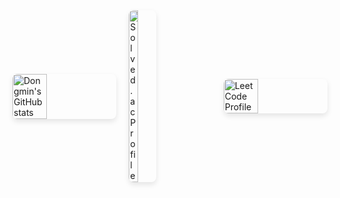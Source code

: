 <div style="display: flex; justify-content: space-between; align-items: center; gap: 10px;">
  <img src="https://github-readme-stats.vercel.app/api?username=NKIWI0310&show_icons=true&theme=radical" alt="Dongmin's GitHub stats" style="width: 33%; border-radius: 8px; box-shadow: 0 4px 8px rgba(0, 0, 0, 0.1);">
  <a href="https://solved.ac/xampak/">
    <img src="http://mazassumnida.wtf/api/v2/generate_badge?boj=xampak" alt="Solved.ac Profile" style="width: 33%; border-radius: 8px; box-shadow: 0 4px 8px rgba(0, 0, 0, 0.1);">
  </a>
  <img src="https://leetcode.card.workers.dev/nkiwi?theme=default&font=baloo&extension=null" alt="LeetCode Profile" style="width: 33%; border-radius: 8px; box-shadow: 0 4px 8px rgba(0, 0, 0, 0.1);">
</div>
